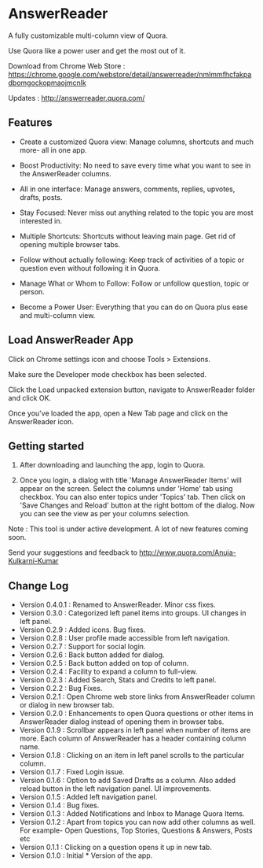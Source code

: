 AnswerReader
============

A fully customizable multi-column view of Quora.

Use Quora like a power user and get the most out of it.

Download from Chrome Web Store : https://chrome.google.com/webstore/detail/answerreader/nmlmmfhcfakpadbomgockopmaojmcnlk

Updates : http://answerreader.quora.com/

## Features

* Create a customized Quora view: Manage columns, shortcuts and much more- all in one app.

* Boost Productivity: No need to save every time what you want to see in the AnswerReader columns.

* All in one interface: Manage answers, comments, replies, upvotes, drafts, posts.

* Stay Focused: Never miss out anything related to the topic you are most interested in.

* Multiple Shortcuts: Shortcuts without leaving main page. Get rid of opening multiple browser tabs.

* Follow without actually following: Keep track of activities of a topic or question even without following it in Quora.

* Manage What or Whom to Follow: Follow or unfollow question, topic or person.

* Become a Power User: Everything that you can do on Quora plus ease and multi-column view.

## Load AnswerReader App

Click on Chrome settings icon  and choose Tools > Extensions.

Make sure the Developer mode checkbox has been selected.

Click the Load unpacked extension button, navigate to AnswerReader folder and click OK.

Once you've loaded the app, open a New Tab page and click on the AnswerReader icon.

## Getting started

1. After downloading and launching the app, login to Quora. 

2. Once you login, a dialog with title 'Manage AnswerReader Items' will appear on the screen. Select the columns under 'Home' tab using checkbox. You can also enter topics under 'Topics' tab. Then click on 'Save Changes and Reload' button at the  right bottom of the dialog. Now you can see the view as per your columns selection.

Note : This tool is under active development. A lot of new features coming soon.

Send your suggestions and feedback to  http://www.quora.com/Anuja-Kulkarni-Kumar

## Change Log

* Version 0.4.0.1 : Renamed to AnswerReader. Minor css fixes.
* Version 0.3.0 : Categorized left panel items into groups. UI changes in left panel.
* Version 0.2.9 : Added icons. Bug fixes.
* Version 0.2.8 : User profile made accessible from left navigation.
* Version 0.2.7 : Support for social login.
* Version 0.2.6 : Back button added for dialog.
* Version 0.2.5 : Back button added on top of column.
* Version 0.2.4 : Facility to expand a column to full-view.
* Version 0.2.3 : Added Search, Stats and Credits to left panel.
* Version 0.2.2 : Bug Fixes. 
* Version 0.2.1 : Open Chrome web store links from AnswerReader column or dialog in new browser tab.
* Version 0.2.0 : Enhancements to open Quora questions or other items in AnswerReader dialog instead of opening them in browser tabs.
* Version 0.1.9 : Scrollbar appears in left panel when number of items are more. Each column of AnswerReader has a header containing column name.
* Version 0.1.8 : Clicking on an item in left panel scrolls to the particular column.
* Version 0.1.7 : Fixed Login issue.
* Version 0.1.6 : Option to add Saved Drafts as a column. Also added reload button in the left navigation panel. UI improvements.
* Version 0.1.5 : Added left navigation panel.
* Version 0.1.4 : Bug fixes.
* Version 0.1.3 : Added Notifications and Inbox to Manage Quora Items.
* Version 0.1.2 : Apart from topics you can now add other columns as well. For example- Open Questions, Top Stories, Questions & Answers, Posts etc
* Version 0.1.1 : Clicking on a question opens it up in new tab.
* Version 0.1.0 : Initial * Version of the app.

